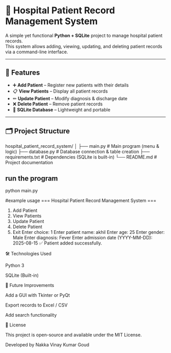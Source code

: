 # 🏥 Hospital Patient Record Management System

A simple yet functional **Python + SQLite** project to manage hospital patient records.  
This system allows adding, viewing, updating, and deleting patient records via a command-line interface.

---

## 📌 Features
- ➕ **Add Patient** – Register new patients with their details
- 📋 **View Patients** – Display all patient records
- ✏ **Update Patient** – Modify diagnosis & discharge date
- ❌ **Delete Patient** – Remove patient records
- 💾 **SQLite Database** – Lightweight and portable

---

## 🗂 Project Structure
hospital_patient_record_system/
│
├── main.py # Main program (menu & logic)
├── database.py # Database connection & table creation
├── requirements.txt # Dependencies (SQLite is built-in)
└── README.md # Project documentation

## run the program
python main.py

#example usage
=== Hospital Patient Record Management System ===
1. Add Patient
2. View Patients
3. Update Patient
4. Delete Patient
5. Exit
Enter choice: 1
Enter patient name: akhil
Enter age: 25
Enter gender: Male
Enter diagnosis: Fever
Enter admission date (YYYY-MM-DD): 2025-08-15
✅ Patient added successfully.

🛠 Technologies Used

Python 3

SQLite (Built-in)


🚀 Future Improvements

Add a GUI with Tkinter or PyQt

Export records to Excel / CSV

Add search functionality

📄 License

This project is open-source and available under the MIT License.


Developed by Nakka Vinay Kumar Goud

